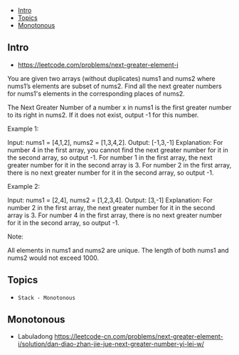 - [Intro](#intro)
- [Topics](#topics)
- [Monotonous](#monotonous)

## Intro

- https://leetcode.com/problems/next-greater-element-i


You are given two arrays (without duplicates) nums1 and nums2 where nums1’s elements are subset of nums2. Find all the next greater numbers for nums1's elements in the corresponding places of nums2. 


The Next Greater Number of a number x in nums1 is the first greater number to its right in nums2. If it does not exist, output -1 for this number.

Example 1:

Input: nums1 = [4,1,2], nums2 = [1,3,4,2].
Output: [-1,3,-1]
Explanation:
    For number 4 in the first array, you cannot find the next greater number for it in the second array, so output -1.
    For number 1 in the first array, the next greater number for it in the second array is 3.
    For number 2 in the first array, there is no next greater number for it in the second array, so output -1.

Example 2:

Input: nums1 = [2,4], nums2 = [1,2,3,4].
Output: [3,-1]
Explanation:
    For number 2 in the first array, the next greater number for it in the second array is 3.
    For number 4 in the first array, there is no next greater number for it in the second array, so output -1.

Note:

All elements in nums1 and nums2 are unique.
The length of both nums1 and nums2 would not exceed 1000.



## Topics

- `Stack - Monotonous`

## Monotonous

- Labuladong https://leetcode-cn.com/problems/next-greater-element-i/solution/dan-diao-zhan-jie-jue-next-greater-number-yi-lei-w/
